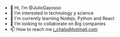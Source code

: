 - 👋 Hi, I’m @JulioGayosso
- 👀 I’m interested in technology y science
- 🌱 I'm currently learning Nodejs, Python and React
- 💞️ I’m looking to collaborate on Big companies
- 📫 How to reach me j_chalo@hotmail.com

<!---
JulioGayosso/JulioGayosso is a ✨ special ✨ repository because its `README.md` (this file) appears on your GitHub profile.
You can click the Preview link to take a look at your changes.
--->
